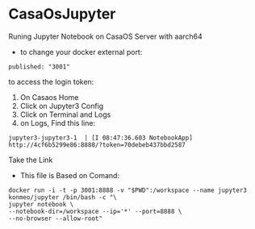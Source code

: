 # CasaOsJupyter
Runing Jupyter Notebook on CasaOS Server with aarch64

- to change your docker external port:
```
published: "3001"
```
to access the login token:
1. On Casaos Home
2. Click on Jupyter3 Config
3. Click on Terminal and Logs
4. on Logs, Find this line:
```
jupyter3-jupyter3-1  | [I 08:47:36.603 NotebookApp] http://4cf6b5299e86:8888/?token=70debeb437bbd2587
```
Take the Link 

- This file is Based on Comand:
```
docker run -i -t -p 3001:8888 -v "$PWD":/workspace --name jupyter3 konmeo/jupyter /bin/bash -c "\
jupyter notebook \
--notebook-dir=/workspace --ip='*' --port=8888 \
--no-browser --allow-root"
``` 

